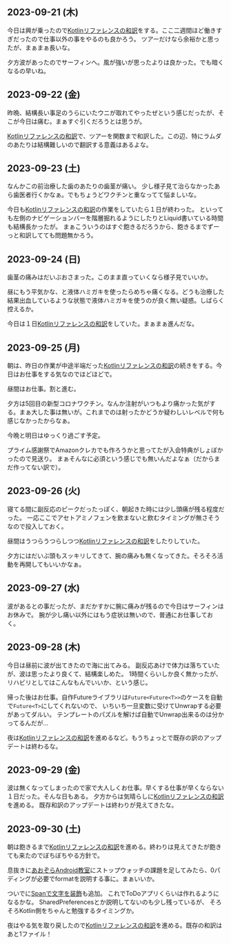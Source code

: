 ## 2023-09-21 (木)

今日は興が乗ったので[Kotlinリファレンスの和訳](Kotlin%E3%83%AA%E3%83%95%E3%82%A1%E3%83%AC%E3%83%B3%E3%82%B9%E3%81%AE%E5%92%8C%E8%A8%B3)をする。ここ二週間ほど働きすぎだったので仕事以外の事をやるのも良かろう。
ツアーだけなら余裕かと思ったが、まぁまぁ長いな。

夕方波があったのでサーフィンへ。風が強いが思ったよりは良かった。でも暗くなるの早いね。

## 2023-09-22 (金)

昨晩、結構長い事足のうらにいたウニが取れてやったぜという感じだったが、そこが今日は痛む。まぁすぐ引くだろうとは思うが。

[Kotlinリファレンスの和訳](Kotlin%E3%83%AA%E3%83%95%E3%82%A1%E3%83%AC%E3%83%B3%E3%82%B9%E3%81%AE%E5%92%8C%E8%A8%B3)で、ツアーを関数まで和訳した。この辺、特にラムダのあたりは結構難しいので翻訳する意義はあるよな。

## 2023-09-23 (土)

なんかこの前治療した歯のあたりの歯茎が痛い。
少し様子見て治らなかったあら歯医者行くかなぁ。でもちょうどワクチンと重なってて悩ましいな。

今日も[Kotlinリファレンスの和訳](Kotlin%E3%83%AA%E3%83%95%E3%82%A1%E3%83%AC%E3%83%B3%E3%82%B9%E3%81%AE%E5%92%8C%E8%A8%B3)の作業をしていたら１日が終わった。
といっても左側のナビゲーションバーを階層掘れるようにしたりとLiquid書いている時間も結構長かったが。
まぁこういうのはすぐ飽きるだろうから、飽きるまでずーっと和訳してても問題無かろう。

## 2023-09-24 (日)

歯茎の痛みはだいぶおさまった。このまま直っていくなら様子見でいいか。

昼にもう平気かな、と液体ハミガキを使ったらめちゃ痛くなる。どうも治療した結果出血しているような状態で液体ハミガキを使うのが良く無い疑惑。しばらく控えるか。

今日は１日[Kotlinリファレンスの和訳](Kotlin%E3%83%AA%E3%83%95%E3%82%A1%E3%83%AC%E3%83%B3%E3%82%B9%E3%81%AE%E5%92%8C%E8%A8%B3)をしていた。まぁまぁ進んだな。

## 2023-09-25 (月)

朝は、昨日の作業が中途半端だった[Kotlinリファレンスの和訳](Kotlin%E3%83%AA%E3%83%95%E3%82%A1%E3%83%AC%E3%83%B3%E3%82%B9%E3%81%AE%E5%92%8C%E8%A8%B3)の続きをする。今日はお仕事をする気なのでほどほどで。

昼間はお仕事。割と進む。

夕方は5回目の新型コロナワクチン。なんか注射がいつもより痛かった気がする。まぁ大した事は無いが。これまでのは射ったかどうか疑わしいレベルで何も感じなかったからなぁ。

今晩と明日はゆっくり過ごす予定。

プライム感謝祭でAmazonクレカでも作ろうかと思ってたが入会特典がしょぼかったので見送り。
まぁそんなに必須という感じでも無いんだよなぁ（だからまだ作ってない訳で）。

## 2023-09-26 (火)

寝てる間に副反応のピークだったっぽく、朝起きた時には少し頭痛が残る程度だった。
一応ここでアセトアミノフェンを飲まないと飲むタイミングが無さそうなので投入しておく。

昼間はうつらうつらしつつ[Kotlinリファレンスの和訳](Kotlin%E3%83%AA%E3%83%95%E3%82%A1%E3%83%AC%E3%83%B3%E3%82%B9%E3%81%AE%E5%92%8C%E8%A8%B3)をしたりしていた。

夕方にはだいぶ頭もスッキリしてきて、腕の痛みも無くなってきた。そろそろ活動を再開してもいいかなぁ。

## 2023-09-27 (水)

波があるとの事だったが、まだかすかに腕に痛みが残るので今日はサーフィンはお休みで。
腕が少し痛い以外にはもう症状は無いので、普通にお仕事しておく。

## 2023-09-28 (木)

今日は昼前に波が出てきたので海に出てみる。
副反応あけで体力は落ちていたが、波は思ったより良くて、結構楽しめた。
1時間くらいしか良く無かったが、リハビリとしてはこんなもんでいいか、という感じ。

帰った後はお仕事。自作Futureライブラリは`Future<Future<T>>`のケースを自動で`Future<T>`にしてくれないので、
いちいち一旦変数に受けてUnwrapする必要があってダルい。
テンプレートのパズルを解けば自動でUnwrap出来るのは分かってるんだが…

夜は[Kotlinリファレンスの和訳](Kotlin%E3%83%AA%E3%83%95%E3%82%A1%E3%83%AC%E3%83%B3%E3%82%B9%E3%81%AE%E5%92%8C%E8%A8%B3)を進めるなど。もうちょっとで既存の訳のアップデートは終わるな。

## 2023-09-29 (金)

波は無くなってしまったので家で大人しくお仕事。早くする仕事が早くならない１日だった。そんな日もある。
夕方からは気晴らしに[Kotlinリファレンスの和訳](Kotlin%E3%83%AA%E3%83%95%E3%82%A1%E3%83%AC%E3%83%B3%E3%82%B9%E3%81%AE%E5%92%8C%E8%A8%B3)を進める。
既存和訳のアップデートは終わりが見えてきたな。

## 2023-09-30 (土)

朝は飽きるまで[Kotlinリファレンスの和訳](Kotlin%E3%83%AA%E3%83%95%E3%82%A1%E3%83%AC%E3%83%B3%E3%82%B9%E3%81%AE%E5%92%8C%E8%A8%B3)を進める。終わりは見えてきたが飽きても来たのでぼちぼちやる方針で。

息抜きに[あおぞらAndroid教室](%E3%81%82%E3%81%8A%E3%81%9E%E3%82%89Android%E6%95%99%E5%AE%A4)にストップウォッチの課題を足してみたら、0パディングが必要でformatを説明する事に。まぁいいか。

ついでに[Spanで文字を装飾](https://karino2.github.io/kotlin-lesson/span_decorate.html)も追加。
これでToDoアプリくらいは作れるようになるかな。
SharedPreferencesとか説明してないのも少し残っているが、
そろそろKotlin側をちゃんと勉強するタイミングか。

夜はやる気を取り戻したので[Kotlinリファレンスの和訳](Kotlin%E3%83%AA%E3%83%95%E3%82%A1%E3%83%AC%E3%83%B3%E3%82%B9%E3%81%AE%E5%92%8C%E8%A8%B3)を進める。既存の和訳はあと1ファイル！